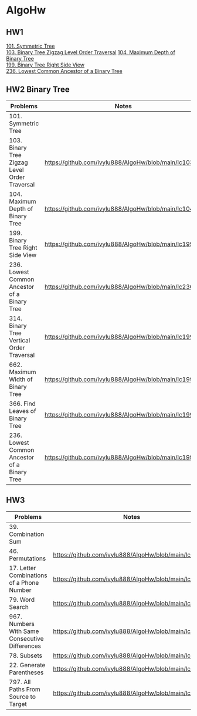 # AlgoHw


## HW1

[101. Symmetric Tree]()  
[103. Binary Tree Zigzag Level Order Traversal](https://github.com/ivylu888/AlgoHw/blob/main/lc103.py)
[104. Maximum Depth of Binary Tree](https://github.com/ivylu888/AlgoHw/blob/main/lc104.py/)  
[199. Binary Tree Right Side View](https://github.com/ivylu888/AlgoHw/blob/main/lc199.py/)  
[236. Lowest Common Ancestor of a Binary Tree](https://github.com/ivylu888/AlgoHw/blob/main/lc236.py)


## HW2 Binary Tree
| Problems  | Notes |
| ------------- |------------- |
| 101. Symmetric Tree |   |
| 103. Binary Tree Zigzag Level Order Traversal | https://github.com/ivylu888/AlgoHw/blob/main/lc103.py |
| 104. Maximum Depth of Binary Tree | https://github.com/ivylu888/AlgoHw/blob/main/lc104.py |
| 199. Binary Tree Right Side View | https://github.com/ivylu888/AlgoHw/blob/main/lc199.py |
| 236. Lowest Common Ancestor of a Binary Tree | https://github.com/ivylu888/AlgoHw/blob/main/lc236.py | 
| 314. Binary Tree Vertical Order Traversal | https://github.com/ivylu888/AlgoHw/blob/main/lc199.py |
| 662. Maximum Width of Binary Tree | https://github.com/ivylu888/AlgoHw/blob/main/lc199.py |
| 366. Find Leaves of Binary Tree | https://github.com/ivylu888/AlgoHw/blob/main/lc199.py |
| 236. Lowest Common Ancestor of a Binary Tree | https://github.com/ivylu888/AlgoHw/blob/main/lc199.py |


## HW3 
| Problems  | Notes |
| --- | --- |
| 39. Combination Sum |   |
| 46. Permutations | https://github.com/ivylu888/AlgoHw/blob/main/lc103.py |
| 17. Letter Combinations of a Phone Number | https://github.com/ivylu888/AlgoHw/blob/main/lc199.py |
| 79. Word Search | https://github.com/ivylu888/AlgoHw/blob/main/lc236.py | 
| 967. Numbers With Same Consecutive Differences | https://github.com/ivylu888/AlgoHw/blob/main/lc199.py |
| 78. Subsets | https://github.com/ivylu888/AlgoHw/blob/main/lc78.py |
| 22. Generate Parentheses | https://github.com/ivylu888/AlgoHw/blob/main/lc199.py |
| 797. All Paths From Source to Target | https://github.com/ivylu888/AlgoHw/blob/main/lc199.py |






